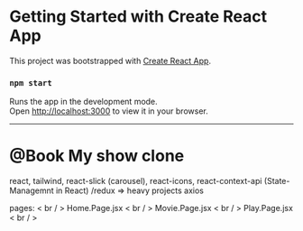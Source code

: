 # Getting Started with Create React App
This project was bootstrapped with [Create React App]([https://github.com/facebook/create-react-app](https://bookmyshow-clone-omega.vercel.app/)).


### `npm start`
Runs the app in the development mode.\
Open [http://localhost:3000](http://localhost:3000) to view it in your browser.

--------------------------------------------------------------------------------------------------------------------------

# @Book My show clone

react, 
tailwind,
react-slick (carousel),
react-icons,
react-context-api (State-Managemnt in React) /redux => heavy projects
axios 


pages: < br / >
Home.Page.jsx < br / >
Movie.Page.jsx < br / >
Play.Page.jsx < br / >
  

